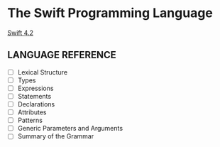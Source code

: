 # The Swift Programming Language

[Swift 4.2](https://docs.swift.org/swift-book)

## LANGUAGE REFERENCE

- [ ] Lexical Structure
- [ ] Types
- [ ] Expressions
- [ ] Statements
- [ ] Declarations
- [ ] Attributes
- [ ] Patterns
- [ ] Generic Parameters and Arguments
- [ ] Summary of the Grammar
